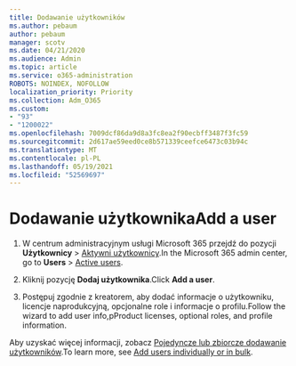 ```yaml
---
title: Dodawanie użytkowników
ms.author: pebaum
author: pebaum
manager: scotv
ms.date: 04/21/2020
ms.audience: Admin
ms.topic: article
ms.service: o365-administration
ROBOTS: NOINDEX, NOFOLLOW
localization_priority: Priority
ms.collection: Adm_O365
ms.custom:
- "93"
- "1200022"
ms.openlocfilehash: 7009dcf86da9d8a3fc8ea2f90ecbff3487f3fc59
ms.sourcegitcommit: 2d617ae59eed0ce8b571339ceefce6473c03b94c
ms.translationtype: MT
ms.contentlocale: pl-PL
ms.lasthandoff: 05/19/2021
ms.locfileid: "52569697"
---
```

# <a name="add-a-user"></a><span data-ttu-id="85a77-102">Dodawanie użytkownika</span><span class="sxs-lookup"><span data-stu-id="85a77-102">Add a user</span></span>

1. <span data-ttu-id="85a77-103">W centrum administracyjnym usługi Microsoft 365 przejdź do pozycji **Użytkownicy** > [Aktywni użytkownicy](https://admin.microsoft.com/Adminportal/Home?source=applauncher#/users).</span><span class="sxs-lookup"><span data-stu-id="85a77-103">In the Microsoft 365 admin center, go to **Users** > [Active users](https://admin.microsoft.com/Adminportal/Home?source=applauncher#/users).</span></span>

2. <span data-ttu-id="85a77-104">Kliknij pozycję **Dodaj użytkownika**.</span><span class="sxs-lookup"><span data-stu-id="85a77-104">Click **Add a user**.</span></span>

3. <span data-ttu-id="85a77-105">Postępuj zgodnie z kreatorem, aby dodać informacje o użytkowniku, licencje naprodukcyjną, opcjonalne role i informacje o profilu.</span><span class="sxs-lookup"><span data-stu-id="85a77-105">Follow the wizard to add user info,pProduct licenses, optional roles, and profile information.</span></span>

<span data-ttu-id="85a77-106">Aby uzyskać więcej informacji, zobacz [Pojedyncze lub zbiorcze dodawanie użytkowników](/microsoft-365/admin/add-users/add-users).</span><span class="sxs-lookup"><span data-stu-id="85a77-106">To learn more, see [Add users individually or in bulk](/microsoft-365/admin/add-users/add-users).</span></span>